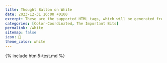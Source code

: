 ```yaml
---
title: Thought Ballon on White
date: 2023-12-31 16:00 +0100
excerpt: These are the supported HTML tags, which will be generated from Markdown.
categories: [Color-Coordinated, The Important Bits]
permalink: /white
sitemap: false
icon: 💭
theme_color: white
---
```

{% include html5-test.md %}